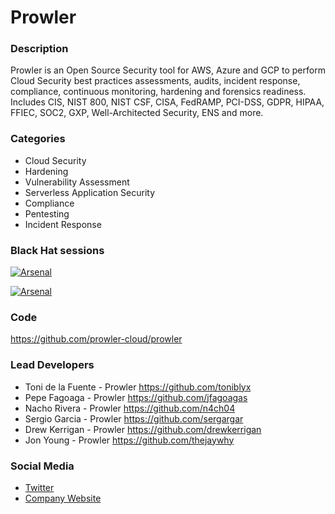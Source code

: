 # Prowler

### Description
Prowler is an Open Source Security tool for AWS, Azure and GCP to perform Cloud Security best practices assessments, audits, incident response, compliance, continuous monitoring, hardening and forensics readiness. Includes CIS, NIST 800, NIST CSF, CISA, FedRAMP, PCI-DSS, GDPR, HIPAA, FFIEC, SOC2, GXP, Well-Architected Security, ENS and more.

### Categories
* Cloud Security
* Hardening
* Vulnerability Assessment
* Serverless Application Security
* Compliance
* Pentesting
* Incident Response

### Black Hat sessions
[![Arsenal](https://raw.githubusercontent.com/toolswatch/badges/master/arsenal/usa/2023.svg)](https://www.blackhat.com/us-23/arsenal/schedule/index.html#prowler-open-source-for-multi-cloud-security-assessments-and-pentesting-32103)

[![Arsenal](https://raw.githubusercontent.com/toolswatch/badges/master/arsenal/europe/2022.svg)](https://www.blackhat.com/eu-22/arsenal/schedule/index.html#prowler-v-the-handy-multi-cloud-security-tool-29612)
### Code
https://github.com/prowler-cloud/prowler

### Lead Developers
* Toni de la Fuente - Prowler https://github.com/toniblyx 
* Pepe Fagoaga - Prowler https://github.com/jfagoagas
* Nacho Rivera - Prowler https://github.com/n4ch04
* Sergio Garcia - Prowler https://github.com/sergargar
* Drew Kerrigan - Prowler https://github.com/drewkerrigan
* Jon Young - Prowler https://github.com/thejaywhy

### Social Media
* [Twitter](https://twitter.com/toniblyx)
* [Company Website](https://prowler.pro/)
